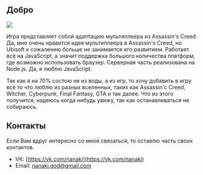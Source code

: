 ## Добро

![](https://img.shields.io/badge/dynamic/json.svg?label=version&url=https%3A%2F%2Fraw.githubusercontent.com%2FNanak1%2Fpixel%2Fmaster%2Fpackage.json&query=%24.version)

Игра представляет собой адаптацию мультиплеера из Assassin's Creed. Да, мне очень нравится идея мультиплеера в Assassin's Creed, но Ubisoft к сожалению больше не занимается его развитием. Работает всё на JavaScript, а значит поддержка большого количества платформ, где возможно использовать браузер. Серверная часть реализована на Node.js. Да, я люблю JavaScript.

Так как я на 70% состою не из воды, а из игр, то хочу добавить в игру всё то что люблю из разных вселенных, таких как Assassin'c Creed, Witcher, Cyberpunk, Final Fantasy, GTA и так далее. Что из этого получится, надеюсь когда нибудь увижу, так как останавливаться не собираюсь.

## Контакты

Если Вам вдруг интересно со мной связаться, то оставлю часть своих контактов.

- VK: [https://vk.com/nanaki](https://vk.com/nanaki)
- Email: [nanaki.god@gmail.com](mailto:nanaki.god@gmail.com)
